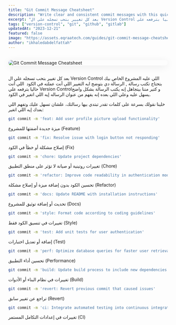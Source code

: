 ```yaml
---
title: "Git Commit Message Cheatsheet"
description: "Write clear and consistent commit messages with this quick guide. Covers best practices, common prefixes (feat, fix, refactor), and tips for meaningful version history and collaboration."
excerpt: "بعد كل تغيير بتحب تسجله علي ال Version Control اللي عليه المشروع الخاص بيك بتحتاج تكتب رسالة , الرسالة دي بتوضح ايه التغيير اللي أنت عملته في الكود  اللي أنت حاليا بترفعه علي Version Control."
tags: ["version-control", "git", "github", "gitlab"]
updatedAt: "2023-12-21"
featured: false
image: "https://assets.eqraatech.com/guides/git-commit-message-cheatsheet.png"
author: "ikhaledabdelfattah"
---
```


<img src="https://assets.eqraatech.com/guides/git-commit-message-cheatsheet.png" alt="Git Commit Message Cheatsheet" ondragstart="return false;" oncontextmenu="return false;" style="display: block; margin: 2rem auto; border-radius: 1rem; box-shadow: 0 4px 24px 0 rgba(0,0,0,0.08);" />

بعد كل تغيير بتحب تسجله علي ال Version Control اللي عليه المشروع الخاص بيك بتحتاج تكتب رسالة , الرسالة دي بتوضح ايه التغيير اللي أنت عملته في الكود  اللي أنت حاليا بترفعه علي Version Controlو كتير مننا بيتجاهل إنه يكتب الرسالة بشكل واضح يسهل عليه وعلي اللي بعده إنه يفهم من عنوان الرساله إيه اللي اتغير في الكود.

خلينا نقولك بسرعة على كلمات تقدر تبتدي بيها رسالتك، علشان تسهل عليك وتفهم اللي بعدك إيه اللي اتغير:

<!-- Feat (ميزة جديدة) -->
```bash
git commit -m 'feat: Add user profile picture upload functionality'
```
ميزة جديدة أضفتها للمشروع (Feature)

<!-- Fix (إصلاح مشكلة) -->
```bash
git commit -m 'fix: Resolve issue with login button not responding'
```
إصلاح مشكلة أو خطأ في الكود (Fix)

<!-- Chore (عمل روتيني) -->
```bash
git commit -m 'chore: Update project dependencies'
```
تغييرات روتينية أو صيانة لا تؤثر على منطق التطبيق (Chore)

<!-- Refactor (تحسين الكود) -->
```bash
git commit -m 'refactor: Improve code readability in authentication module'
```
تحسين الكود بدون إضافة ميزة أو إصلاح مشكلة (Refactor)

<!-- Docs (تحديث الوثائق) -->
```bash
git commit -m 'docs: Update README with installation instructions'
```
تحديث أو إضافة توثيق للمشروع (Docs)

<!-- Style (تنسيق الكود) -->
```bash
git commit -m 'style: Format code according to coding guidelines'
```
تغييرات في تنسيق الكود فقط (Style)

<!-- Test (اختبارات) -->
```bash
git commit -m 'test: Add unit tests for user authentication'
```
إضافة أو تعديل اختبارات (Test)

<!-- Perf (تحسين الأداء) -->
```bash
git commit -m 'perf: Optimize database queries for faster user retrieval'
```
تحسين أداء التطبيق (Performance)

<!-- Build (تغييرات في البناء) -->
```bash
git commit -m 'build: Update build process to include new dependencies'
```
تغييرات في نظام البناء أو الأدوات (Build)

<!-- Revert (تراجع عن تغيير) -->
```bash
git commit -m 'revert: Revert previous commit that caused issues'
```
تراجع عن تغيير سابق (Revert)

<!-- CI (تكامل مستمر) -->
```bash
git commit -m 'ci: Integrate automated testing into continuous integration pipeline'
```
تغييرات في إعدادات التكامل المستمر (CI)